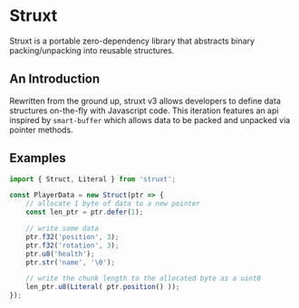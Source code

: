 # Struxt
Struxt is a portable zero-dependency library that abstracts binary packing/unpacking into reusable structures.

## An Introduction
Rewritten from the ground up, struxt v3 allows developers to define data structures on-the-fly with Javascript code. This iteration features an api inspired by `smart-buffer` which allows data to be packed and unpacked via pointer methods.

## Examples
```js
import { Struct, Literal } from 'struxt';

const PlayerData = new Struct(ptr => {
	// allocate 1 byte of data to a new pointer
	const len_ptr = ptr.defer(1);

	// write some data
	ptr.f32('position', 3);
	ptr.f32('rotation', 3);
	ptr.u8('health');
	ptr.str('name', '\0');

	// write the chunk length to the allocated byte as a uint8
	len_ptr.u8(Literal( ptr.position() ));
});
```